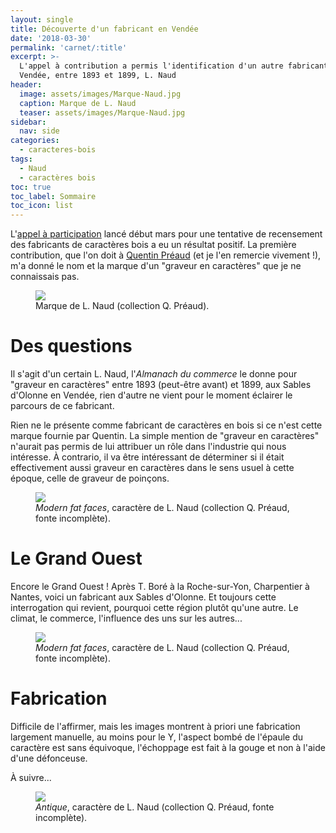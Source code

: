 ```yaml
---
layout: single
title: Découverte d'un fabricant en Vendée
date: '2018-03-30'
permalink: 'carnet/:title'
excerpt: >-
  L'appel à contribution a permis l'identification d'un autre fabricant en
  Vendée, entre 1893 et 1899, L. Naud
header:
  image: assets/images/Marque-Naud.jpg
  caption: Marque de L. Naud
  teaser: assets/images/Marque-Naud.jpg
sidebar:
  nav: side
categories:
  - caracteres-bois
tags:
  - Naud
  - caractères bois
toc: true
toc_label: Sommaire
toc_icon: list
---
```


L'[appel à participation](https://framaforms.org/recensement-des-caracteres-en-bois-estampilles-francais-ou-frontaliers-1520861119) lancé début mars pour une tentative de recensement des fabricants de caractères bois a eu un résultat positif. La première contribution, que l'on doit à [Quentin Préaud](https://www.facebook.com/quentin.preaud?fref=mentions) (et je l'en remercie vivement !), m'a donné le nom et la marque d'un "graveur en caractères" que je ne connaissais pas.<br>

<figure>
  <a href="{{ site.baseurl }}/assets/images/Marque-Naud.jpg">
  <img src="{{ site.baseurl }}/assets/images/Marque-Naud.jpg">
</a>
  <figcaption>Marque de L. Naud (collection Q. Préaud).</figcaption>
</figure>

# Des questions

Il s'agit d'un certain L. Naud, l'_Almanach du commerce_ le donne pour "graveur en caractères" entre 1893 (peut-être avant) et 1899, aux Sables d'Olonne en Vendée, rien d'autre ne vient pour le moment éclairer le parcours de ce fabricant.

Rien ne le présente comme fabricant de caractères en bois si ce n'est cette marque fournie par Quentin. La simple mention de "graveur en caractères" n'aurait pas permis de lui attribuer un rôle dans l'industrie qui nous intéresse. À contrario, il va être intéressant de déterminer si il était effectivement aussi graveur en caractères dans le sens usuel à cette époque, celle de graveur de poinçons.

<figure>
  <a href="{{ site.baseurl }}/assets/images/Naud-G.jpg">
  <img src="{{ site.baseurl }}/assets/images/Naud-G.jpg">
</a>
  <figcaption><em>Modern fat faces</em>, caractère de L. Naud (collection Q. Préaud, fonte incomplète).</figcaption>
</figure>

# Le Grand Ouest

Encore le Grand Ouest ! Après T. Boré à la Roche-sur-Yon, Charpentier à Nantes, voici un fabricant aux Sables d'Olonne. Et toujours cette interrogation qui revient, pourquoi cette région plutôt qu'une autre. Le climat, le commerce, l'influence des uns sur les autres...

<figure>
  <a href="{{ site.baseurl }}/assets/images/Naud-N.jpg">
  <img src="{{ site.baseurl }}/assets/images/Naud-N.jpg">
</a>
  <figcaption><em>Modern fat faces</em>, caractère de L. Naud (collection Q. Préaud, fonte incomplète).</figcaption>
</figure>

# Fabrication

Difficile de l'affirmer, mais les images montrent à priori une fabrication largement manuelle, au moins pour le Y, l'aspect bombé de l'épaule du caractère est sans équivoque, l'échoppage est fait à la gouge et non à l'aide d'une défonceuse.

À suivre...

<figure>
  <a href="{{ site.baseurl }}/assets/images/Naud-Y.jpg">
  <img src="{{ site.baseurl }}/assets/images/Naud-Y.jpg">
</a>
  <figcaption><em>Antique</em>, caractère de L. Naud (collection Q. Préaud, fonte incomplète).</figcaption>
</figure>
